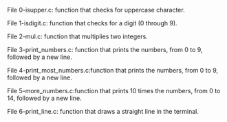 File 0-isupper.c: function that checks for uppercase character.

File 1-isdigit.c: function that checks for a digit (0 through 9).

File 2-mul.c: function that multiplies two integers.

File 3-print_numbers.c:  function that prints the numbers, from 0 to 9, followed by a new line.

File 4-print_most_numbers.c:function that prints the numbers, from 0 to 9, followed by a new line.

File 5-more_numbers.c:function that prints 10 times the numbers, from 0 to 14, followed by a new line.

File 6-print_line.c: function that draws a straight line in the terminal.


